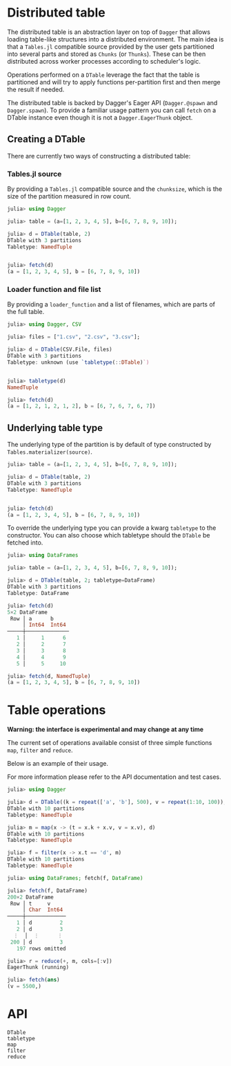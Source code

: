 # Distributed table

The distributed table is an abstraction layer on top of `Dagger` that allows
loading table-like structures into a distributed environment.
The main idea is that a `Tables.jl` compatible source provided by the user
gets partitioned into several parts and stored as `Chunks` (or `Thunks`).
These can be then distributed across worker processes according to scheduler's logic.

Operations performed on a `DTable` leverage the fact that the table is partitioned 
and will try to apply functions per-partition first and then merge the result if needed.

The distributed table is backed by Dagger's Eager API (`Dagger.@spawn` and `Dagger.spawn`).
To provide a familiar usage pattern you can call `fetch` on a DTable instance
even though it is not a `Dagger.EagerThunk` object.

## Creating a DTable

There are currently two ways of constructing a distributed table:

### Tables.jl source

By providing a `Tables.jl` compatible source and the `chunksize`, which is the size of the partition measured in row count.

```julia
julia> using Dagger

julia> table = (a=[1, 2, 3, 4, 5], b=[6, 7, 8, 9, 10]);

julia> d = DTable(table, 2)
DTable with 3 partitions
Tabletype: NamedTuple


julia> fetch(d)
(a = [1, 2, 3, 4, 5], b = [6, 7, 8, 9, 10])
```

### Loader function and file list

By providing a `loader_function` and a list of filenames, which are parts of the full table.

```julia
julia> using Dagger, CSV

julia> files = ["1.csv", "2.csv", "3.csv"];

julia> d = DTable(CSV.File, files)
DTable with 3 partitions
Tabletype: unknown (use `tabletype(::DTable)`)


julia> tabletype(d)
NamedTuple

julia> fetch(d)
(a = [1, 2, 1, 2, 1, 2], b = [6, 7, 6, 7, 6, 7])
```

## Underlying table type

The underlying type of the partition is by default of type constructed by `Tables.materializer(source)`.

```julia
julia> table = (a=[1, 2, 3, 4, 5], b=[6, 7, 8, 9, 10]);

julia> d = DTable(table, 2)
DTable with 3 partitions
Tabletype: NamedTuple


julia> fetch(d)
(a = [1, 2, 3, 4, 5], b = [6, 7, 8, 9, 10])
```

To override the underlying type you can provide a kwarg `tabletype` to the constructor.
You can also choose which tabletype should the `DTable` be fetched into.

```julia
julia> using DataFrames

julia> table = (a=[1, 2, 3, 4, 5], b=[6, 7, 8, 9, 10]);

julia> d = DTable(table, 2; tabletype=DataFrame)
DTable with 3 partitions
Tabletype: DataFrame

julia> fetch(d)
5×2 DataFrame
 Row │ a      b     
     │ Int64  Int64 
─────┼──────────────
   1 │     1      6
   2 │     2      7
   3 │     3      8
   4 │     4      9
   5 │     5     10

julia> fetch(d, NamedTuple)
(a = [1, 2, 3, 4, 5], b = [6, 7, 8, 9, 10])
```

# Table operations

**Warning: the interface is experimental and may change at any time**

The current set of operations available consist of three simple functions `map`, `filter` and `reduce`.

Below is an example of their usage.

For more information please refer to the API documentation and test cases.

```julia
julia> using Dagger

julia> d = DTable((k = repeat(['a', 'b'], 500), v = repeat(1:10, 100)), 100)
DTable with 10 partitions
Tabletype: NamedTuple

julia> m = map(x -> (t = x.k + x.v, v = x.v), d)
DTable with 10 partitions
Tabletype: NamedTuple

julia> f = filter(x -> x.t == 'd', m)
DTable with 10 partitions
Tabletype: NamedTuple

julia> using DataFrames; fetch(f, DataFrame)

julia> fetch(f, DataFrame)
200×2 DataFrame
 Row │ t     v     
     │ Char  Int64 
─────┼─────────────
   1 │ d         2
   2 │ d         3
  ⋮  │  ⋮      ⋮
 200 │ d         3
   197 rows omitted

julia> r = reduce(+, m, cols=[:v])
EagerThunk (running)

julia> fetch(ans)
(v = 5500,)
```

# API

```@docs
DTable
tabletype
map
filter
reduce
```
